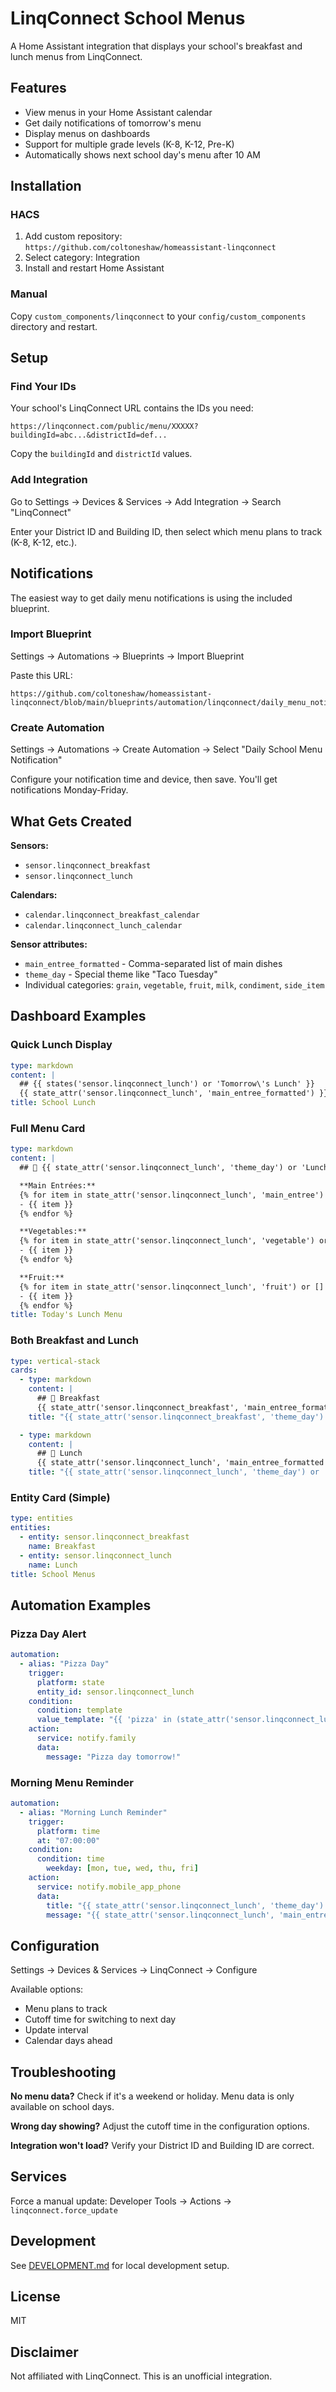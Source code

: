 # LinqConnect School Menus

A Home Assistant integration that displays your school's breakfast and lunch menus from LinqConnect.

## Features

- View menus in your Home Assistant calendar
- Get daily notifications of tomorrow's menu
- Display menus on dashboards
- Support for multiple grade levels (K-8, K-12, Pre-K)
- Automatically shows next school day's menu after 10 AM

## Installation

### HACS

1. Add custom repository: `https://github.com/coltoneshaw/homeassistant-linqconnect`
2. Select category: Integration
3. Install and restart Home Assistant

### Manual

Copy `custom_components/linqconnect` to your `config/custom_components` directory and restart.

## Setup

### Find Your IDs

Your school's LinqConnect URL contains the IDs you need:
```
https://linqconnect.com/public/menu/XXXXX?buildingId=abc...&districtId=def...
```

Copy the `buildingId` and `districtId` values.

### Add Integration

Go to Settings → Devices & Services → Add Integration → Search "LinqConnect"

Enter your District ID and Building ID, then select which menu plans to track (K-8, K-12, etc.).

## Notifications

The easiest way to get daily menu notifications is using the included blueprint.

### Import Blueprint

Settings → Automations → Blueprints → Import Blueprint

Paste this URL:
```
https://github.com/coltoneshaw/homeassistant-linqconnect/blob/main/blueprints/automation/linqconnect/daily_menu_notification.yaml
```

### Create Automation

Settings → Automations → Create Automation → Select "Daily School Menu Notification"

Configure your notification time and device, then save. You'll get notifications Monday-Friday.

## What Gets Created

**Sensors:**
- `sensor.linqconnect_breakfast`
- `sensor.linqconnect_lunch`

**Calendars:**
- `calendar.linqconnect_breakfast_calendar`
- `calendar.linqconnect_lunch_calendar`

**Sensor attributes:**
- `main_entree_formatted` - Comma-separated list of main dishes
- `theme_day` - Special theme like "Taco Tuesday"
- Individual categories: `grain`, `vegetable`, `fruit`, `milk`, `condiment`, `side_item`

## Dashboard Examples

### Quick Lunch Display

```yaml
type: markdown
content: |
  ## {{ states('sensor.linqconnect_lunch') or 'Tomorrow\'s Lunch' }}
  {{ state_attr('sensor.linqconnect_lunch', 'main_entree_formatted') }}
title: School Lunch
```

### Full Menu Card

```yaml
type: markdown
content: |
  ## 🍔 {{ state_attr('sensor.linqconnect_lunch', 'theme_day') or 'Lunch Menu' }}

  **Main Entrées:**
  {% for item in state_attr('sensor.linqconnect_lunch', 'main_entree') or [] %}
  - {{ item }}
  {% endfor %}

  **Vegetables:**
  {% for item in state_attr('sensor.linqconnect_lunch', 'vegetable') or [] %}
  - {{ item }}
  {% endfor %}

  **Fruit:**
  {% for item in state_attr('sensor.linqconnect_lunch', 'fruit') or [] %}
  - {{ item }}
  {% endfor %}
title: Today's Lunch Menu
```

### Both Breakfast and Lunch

```yaml
type: vertical-stack
cards:
  - type: markdown
    content: |
      ## 🥐 Breakfast
      {{ state_attr('sensor.linqconnect_breakfast', 'main_entree_formatted') or 'No menu available' }}
    title: "{{ state_attr('sensor.linqconnect_breakfast', 'theme_day') or 'Breakfast' }}"

  - type: markdown
    content: |
      ## 🍔 Lunch
      {{ state_attr('sensor.linqconnect_lunch', 'main_entree_formatted') or 'No menu available' }}
    title: "{{ state_attr('sensor.linqconnect_lunch', 'theme_day') or 'Lunch' }}"
```

### Entity Card (Simple)

```yaml
type: entities
entities:
  - entity: sensor.linqconnect_breakfast
    name: Breakfast
  - entity: sensor.linqconnect_lunch
    name: Lunch
title: School Menus
```

## Automation Examples

### Pizza Day Alert

```yaml
automation:
  - alias: "Pizza Day"
    trigger:
      platform: state
      entity_id: sensor.linqconnect_lunch
    condition:
      condition: template
      value_template: "{{ 'pizza' in (state_attr('sensor.linqconnect_lunch', 'main_entree_formatted') | lower) }}"
    action:
      service: notify.family
      data:
        message: "Pizza day tomorrow!"
```

### Morning Menu Reminder

```yaml
automation:
  - alias: "Morning Lunch Reminder"
    trigger:
      platform: time
      at: "07:00:00"
    condition:
      condition: time
        weekday: [mon, tue, wed, thu, fri]
    action:
      service: notify.mobile_app_phone
      data:
        title: "{{ state_attr('sensor.linqconnect_lunch', 'theme_day') or 'Today\'s Lunch' }}"
        message: "{{ state_attr('sensor.linqconnect_lunch', 'main_entree_formatted') }}"
```

## Configuration

Settings → Devices & Services → LinqConnect → Configure

Available options:
- Menu plans to track
- Cutoff time for switching to next day
- Update interval
- Calendar days ahead

## Troubleshooting

**No menu data?** Check if it's a weekend or holiday. Menu data is only available on school days.

**Wrong day showing?** Adjust the cutoff time in the configuration options.

**Integration won't load?** Verify your District ID and Building ID are correct.

## Services

Force a manual update: Developer Tools → Actions → `linqconnect.force_update`

## Development

See [DEVELOPMENT.md](DEVELOPMENT.md) for local development setup.

## License

MIT

## Disclaimer

Not affiliated with LinqConnect. This is an unofficial integration.
